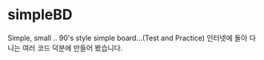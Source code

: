 # simpleBD
Simple, small  .. 90's style simple board...(Test and Practice)
인터넷에 돌아 다니는 여러 코드 덕분에 만들어 봤습니다.
